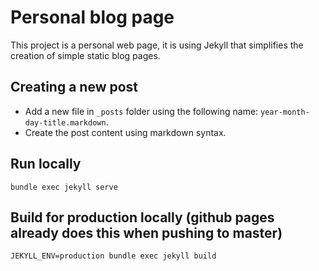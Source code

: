 # Personal blog page

This project is a personal web page, it is using Jekyll that simplifies the creation of simple
static blog pages. 

## Creating a new post

* Add a new file in `_posts` folder using the following name: `year-month-day-title.markdown`.
* Create the post content using markdown syntax.

## Run locally

```bundle exec jekyll serve```

## Build for production locally (github pages already does this when pushing to master)

```JEKYLL_ENV=production bundle exec jekyll build```